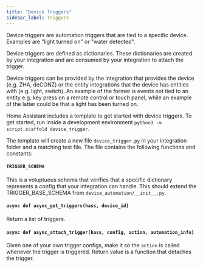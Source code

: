 ```yaml
---
title: "Device Triggers"
sidebar_label: Triggers
---
```


Device triggers are automation triggers that are tied to a specific device. Examples are "light turned on" or "water detected".

Device triggers are defined as dictionaries. These dictionaries are created by your integration and are consumed by your integration to attach the trigger.

Device triggers can be provided by the integration that provides the device (e.g. ZHA, deCONZ) or the entity integrations that the device has entities with (e.g. light, switch).
An example of the former is events not tied to an entity e.g. key press on a remote control or touch panel, while an example of the latter could be that a light has been turned on.

Home Assistant includes a template to get started with device triggers. To get started, run inside a development environment `python3 -m script.scaffold device_trigger`.

The template will create a new file `device_trigger.py` in your integration folder and a matching test file. The file contains the following functions and constants:

#### `TRIGGER_SCHEMA`

This is a voluptuous schema that verifies that a specific dictionary represents a config that your integration can handle. This should extend the TRIGGER_BASE_SCHEMA from `device_automation/__init__.py`.

#### `async def async_get_triggers(hass, device_id)`

Return a list of triggers.

#### `async def async_attach_trigger(hass, config, action, automation_info)`

Given one of your own trigger configs, make it so the `action` is called whenever the trigger is triggered. Return value is a function that detaches the trigger.
